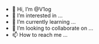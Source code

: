 - 👋 Hi, I’m @V1og
- 👀 I’m interested in ...
- 🌱 I’m currently learning ...
- 💞️ I’m looking to collaborate on ...
- 📫 How to reach me ...

<!---
V1og/V1og is a ✨ special ✨ repository because its `README.md` (this file) appears on your GitHub profile.
You can click the Preview link to take a look at your changes.
--->
